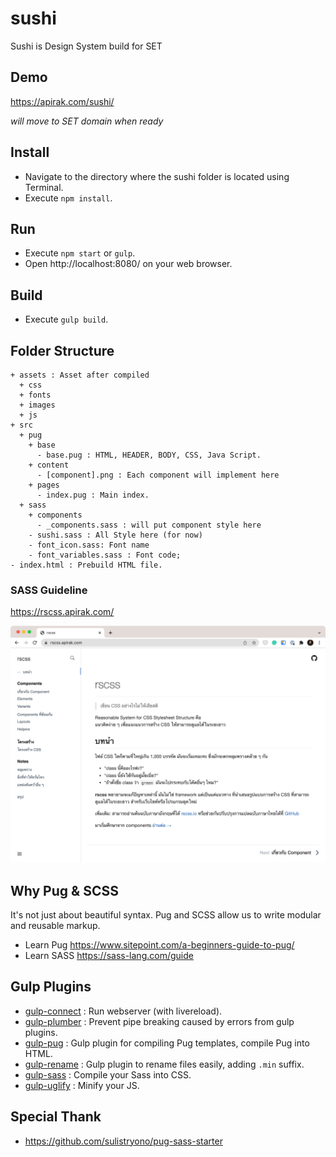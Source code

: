 # sushi
Sushi is Design System build for SET

## Demo

https://apirak.com/sushi/

_will move to SET domain when ready_

## Install

* Navigate to the directory where the sushi folder is located using Terminal.
* Execute `npm install`.

## Run

* Execute `npm start` or `gulp`.
* Open http://localhost:8080/ on your web browser.

## Build

* Execute `gulp build`.

## Folder Structure

```
+ assets : Asset after compiled
  + css
  + fonts
  + images 
  + js
+ src
  + pug
    + base
      - base.pug : HTML, HEADER, BODY, CSS, Java Script.
    + content
      - [component].png : Each component will implement here
    + pages
      - index.pug : Main index.
  + sass
    + components
      - _components.sass : will put component style here
    - sushi.sass : All Style here (for now)
    - font_icon.sass: Font name
    - font_variables.sass : Font code;
- index.html : Prebuild HTML file.
```

### SASS Guideline

https://rscss.apirak.com/

![This is an image](assets/images/rscss.png)

## Why Pug & SCSS

It's not just about beautiful syntax. Pug and SCSS allow us to write modular and reusable markup. 

* Learn Pug https://www.sitepoint.com/a-beginners-guide-to-pug/
* Learn SASS https://sass-lang.com/guide


## Gulp Plugins

* [gulp-connect](https://www.npmjs.com/package/gulp-connect) : Run webserver (with livereload).
* [gulp-plumber](https://www.npmjs.com/package/gulp-plumber) : Prevent pipe breaking caused by errors from gulp plugins.
* [gulp-pug](https://www.npmjs.com/package/gulp-pug) : Gulp plugin for compiling Pug templates, compile Pug into HTML.
* [gulp-rename](https://www.npmjs.com/package/gulp-rename) : Gulp plugin to rename files easily, adding `.min` suffix.
* [gulp-sass](https://www.npmjs.com/package/gulp-sass) : Compile your Sass into CSS.
* [gulp-uglify](https://www.npmjs.com/package/gulp-uglify) : Minify your JS.

## Special Thank

* https://github.com/sulistryono/pug-sass-starter